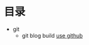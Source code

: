 ﻿# 目录
- git
    - git blog build
	[use github](https://github.com/clarencexiu/clarencexiu.github.io/blob/master/usegithub.md)